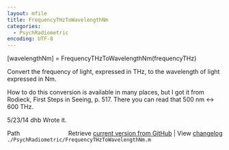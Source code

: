 ```yaml
---
layout: mfile
title: FrequencyTHzToWavelengthNm
categories:
  - PsychRadiometric
encoding: UTF-8
---
```


[wavelengthNm] = FrequencyTHzToWavelengthNm(frequencyTHz)

Convert the frequency of light, expressed in THz, to
the wavelength of light expressed in Nm.

How to do this conversion is available in many places, but I
got it from Rodieck, First Steps in Seeing, p. 517.  There
you can read that 500 nm <-> 600 THz.

5/23/14  dhb  Wrote it.


<div class="code_header" style="text-align:right;">
  <span style="float:left;">Path&nbsp;&nbsp;</span> <span class="counter">Retrieve <a href=
  "https://raw.github.com/Psychtoolbox-3/Psychtoolbox-3/beta/./PsychRadiometric/FrequencyTHzToWavelengthNm.m">current version from GitHub</a> | View <a href=
  "https://github.com/Psychtoolbox-3/Psychtoolbox-3/commits/beta/./PsychRadiometric/FrequencyTHzToWavelengthNm.m">changelog</a></span>
</div>
<div class="code">
  <code>./PsychRadiometric/FrequencyTHzToWavelengthNm.m</code>
</div>
